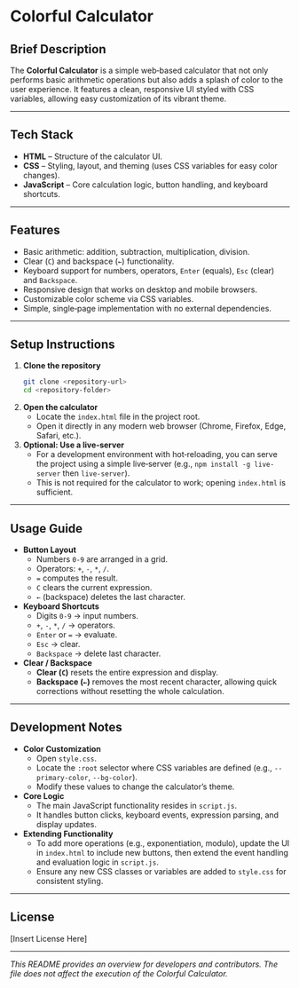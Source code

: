# Colorful Calculator

## Brief Description
The **Colorful Calculator** is a simple web‑based calculator that not only performs basic arithmetic operations but also adds a splash of color to the user experience. It features a clean, responsive UI styled with CSS variables, allowing easy customization of its vibrant theme.

---

## Tech Stack
- **HTML** – Structure of the calculator UI.
- **CSS** – Styling, layout, and theming (uses CSS variables for easy color changes).
- **JavaScript** – Core calculation logic, button handling, and keyboard shortcuts.

---

## Features
- Basic arithmetic: addition, subtraction, multiplication, division.
- Clear (`C`) and backspace (`←`) functionality.
- Keyboard support for numbers, operators, `Enter` (equals), `Esc` (clear) and `Backspace`.
- Responsive design that works on desktop and mobile browsers.
- Customizable color scheme via CSS variables.
- Simple, single‑page implementation with no external dependencies.

---

## Setup Instructions
1. **Clone the repository**
   ```bash
   git clone <repository‑url>
   cd <repository‑folder>
   ```
2. **Open the calculator**
   - Locate the `index.html` file in the project root.
   - Open it directly in any modern web browser (Chrome, Firefox, Edge, Safari, etc.).
3. **Optional: Use a live‑server**
   - For a development environment with hot‑reloading, you can serve the project using a simple live‑server (e.g., `npm install -g live-server` then `live-server`).
   - This is not required for the calculator to work; opening `index.html` is sufficient.

---

## Usage Guide
- **Button Layout**
  - Numbers `0‑9` are arranged in a grid.
  - Operators: `+`, `‑`, `*`, `/`.
  - `=` computes the result.
  - `C` clears the current expression.
  - `←` (backspace) deletes the last character.
- **Keyboard Shortcuts**
  - Digits `0‑9` → input numbers.
  - `+`, `-`, `*`, `/` → operators.
  - `Enter` or `=` → evaluate.
  - `Esc` → clear.
  - `Backspace` → delete last character.
- **Clear / Backspace**
  - **Clear (`C`)** resets the entire expression and display.
  - **Backspace (`←`)** removes the most recent character, allowing quick corrections without resetting the whole calculation.

---

## Development Notes
- **Color Customization**
  - Open `style.css`.
  - Locate the `:root` selector where CSS variables are defined (e.g., `--primary-color`, `--bg-color`).
  - Modify these values to change the calculator’s theme.
- **Core Logic**
  - The main JavaScript functionality resides in `script.js`.
  - It handles button clicks, keyboard events, expression parsing, and display updates.
- **Extending Functionality**
  - To add more operations (e.g., exponentiation, modulo), update the UI in `index.html` to include new buttons, then extend the event handling and evaluation logic in `script.js`.
  - Ensure any new CSS classes or variables are added to `style.css` for consistent styling.

---

## License
[Insert License Here]

---

*This README provides an overview for developers and contributors. The file does not affect the execution of the Colorful Calculator.*
